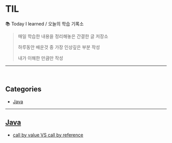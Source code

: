 # TIL
:books: Today I learned / 오늘의 학습 기록소

> 매일 학습한 내용을 정리해놓은 간결한 글 저장소
>
> 하루동안 배운것 중 가장 인상깊은 부분 작성
>
> 내가 이해한 만큼만 작성

---

<br/>

## Categories

* [Java](#java)

---

## [Java](https://github.com/tjdtls690/TIL/tree/main/Java)

- [call by value VS call by reference](https://github.com/tjdtls690/TIL/blob/main/Java/1_call-by-value_vs_call-by-reference.md)